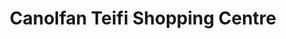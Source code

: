 ---
title: "Canolfan Teifi Shopping Centre"
url: /cardigan-aberteifi/canolfan-teifi-shopping-centre/
shop: mall
---